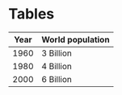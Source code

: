 # Tables
Year | World population
:----:| ----------------  
1960 | 3 Billion  
1980 | 4 Billion  
2000 | 6 Billion  